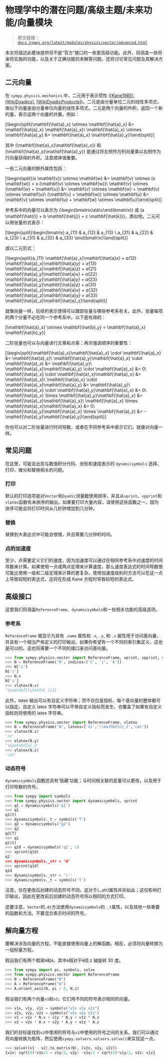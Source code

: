 # 物理学中的潜在问题/高级主题/未来功能/向量模块

> 原文链接：[`docs.sympy.org/latest/modules/physics/vector/advanced.html`](https://docs.sympy.org/latest/modules/physics/vector/advanced.html)

本文将描述此模块提供但不是“官方”接口的一些更高级功能。此外，将涵盖一些将来将实施的功能，以及关于正确功能的未解答问题。还将讨论常见问题及其解决方案。

## 二元向量

在 `sympy.physics.mechanics` 中，二元用于表示惯性 ([[Kane1985]](../mechanics/reference.html#kane1985), [[WikiDyadics]](index.html#wikidyadics), [[WikiDyadicProducts]](index.html#wikidyadicproducts))。二元是由分量单位二元的线性多项式，类似于向量是由分量单位向量的线性多项式。二元是两个向量的外积，返回一个新的量，表示这两个向量的并置。例如：

\[\begin{split}\mathbf{\hat{a}_x} \otimes \mathbf{\hat{a}_x} &= \mathbf{\hat{a}_x} \mathbf{\hat{a}_x}\\ \mathbf{\hat{a}_x} \otimes \mathbf{\hat{a}_y} &= \mathbf{\hat{a}_x} \mathbf{\hat{a}_y}\\\end{split}\]

其中 \(\mathbf{\hat{a}_x}\mathbf{\hat{a}_x}\) 和 \(\mathbf{\hat{a}_x}\mathbf{\hat{a}_y}\) 是通过将左侧作为列向量乘以右侧作为行向量获得的外积。注意顺序很重要。

一些二元向量的额外属性包括：

\[\begin{split}(x \mathbf{v}) \otimes \mathbf{w} &= \mathbf{v} \otimes (x \mathbf{w}) = x (\mathbf{v} \otimes \mathbf{w})\\ \mathbf{v} \otimes (\mathbf{w} + \mathbf{u}) &= \mathbf{v} \otimes \mathbf{w} + \mathbf{v} \otimes \mathbf{u}\\ (\mathbf{v} + \mathbf{w}) \otimes \mathbf{u} &= \mathbf{v} \otimes \mathbf{u} + \mathbf{w} \otimes \mathbf{u}\\\end{split}\]

参考系中的向量可以表示为 \(\begin{bmatrix}a\\b\\c\end{bmatrix}\) 或 \(a \mathbf{\hat{i}} + b \mathbf{\hat{j}} + c \mathbf{\hat{k}}\)。类似地，二元可以用张量形式表示：

\[\begin{split}\begin{bmatrix} a_{11} & a_{12} & a_{13} \\ a_{21} & a_{22} & a_{23} \\ a_{31} & a_{32} & a_{33} \end{bmatrix}\\\end{split}\]

或以二元形式：

\[\begin{split}a_{11} \mathbf{\hat{a}_x}\mathbf{\hat{a}_x} + a_{12} \mathbf{\hat{a}_x}\mathbf{\hat{a}_y} + a_{13} \mathbf{\hat{a}_x}\mathbf{\hat{a}_z} + a_{21} \mathbf{\hat{a}_y}\mathbf{\hat{a}_x} + a_{22} \mathbf{\hat{a}_y}\mathbf{\hat{a}_y} + a_{23} \mathbf{\hat{a}_y}\mathbf{\hat{a}_z} + a_{31} \mathbf{\hat{a}_z}\mathbf{\hat{a}_x} + a_{32} \mathbf{\hat{a}_z}\mathbf{\hat{a}_y} + a_{33} \mathbf{\hat{a}_z}\mathbf{\hat{a}_z}\\\end{split}\]

就像向量一样，后续的表示使得可以跟踪张量与哪些参考系有关。此外，张量每项的两个分量不必在同一个参考系中。以下是有效的：

\[\mathbf{\hat{a}_x} \otimes \mathbf{\hat{b}_y} = \mathbf{\hat{a}_x} \mathbf{\hat{b}_y}\]

二阶张量也可以与向量进行叉乘和点乘；再次强调顺序的重要性：

\[\begin{split}\mathbf{\hat{a}_x}\mathbf{\hat{a}_x} \cdot \mathbf{\hat{a}_x} &= \mathbf{\hat{a}_x}\\ \mathbf{\hat{a}_y}\mathbf{\hat{a}_x} \cdot \mathbf{\hat{a}_x} &= \mathbf{\hat{a}_y}\\ \mathbf{\hat{a}_x}\mathbf{\hat{a}_y} \cdot \mathbf{\hat{a}_x} &= 0\\ \mathbf{\hat{a}_x} \cdot \mathbf{\hat{a}_x}\mathbf{\hat{a}_x} &= \mathbf{\hat{a}_x}\\ \mathbf{\hat{a}_x} \cdot \mathbf{\hat{a}_x}\mathbf{\hat{a}_y} &= \mathbf{\hat{a}_y}\\ \mathbf{\hat{a}_x} \cdot \mathbf{\hat{a}_y}\mathbf{\hat{a}_x} &= 0\\ \mathbf{\hat{a}_x} \times \mathbf{\hat{a}_y}\mathbf{\hat{a}_x} &= \mathbf{\hat{a}_z}\mathbf{\hat{a}_x}\\ \mathbf{\hat{a}_x} \times \mathbf{\hat{a}_x}\mathbf{\hat{a}_x} &= 0\\ \mathbf{\hat{a}_y}\mathbf{\hat{a}_x} \times \mathbf{\hat{a}_z} &= - \mathbf{\hat{a}_y}\mathbf{\hat{a}_y}\\\end{split}\]

你也可以对二阶张量进行时间导数，或者在不同参考系中表示它们，就像对向量一样。

## 常见问题

在这里，可能会出现与数值积分代码、坐标和速度表示的 `dynamicsymbols` 选择、打印、微分和替换相关的问题。

### 打印

默认的打印选项是对`Vector`和`Dyadic`测量数使用排序，并且从`vprint`、`vpprint`和`vlatex`函数有未排序的输出。如果要打印大量内容，请使用这些函数之一，因为排序可能会将打印时间从几秒钟增加到几分钟。

### 替换

替换到大表达式中可能会很慢，并且需要几分钟的时间。

### 点的加速度

至少，点需要定义它们的速度，因为加速度可以通过在相同参考系中对速度的时间导数来计算。如果使用一点或两点定理来计算速度，那么速度表达式的时间导数很可能比使用一级和二级定理来计算的更复杂。使用加速度级别的方法可以在这一点上导致较短的表达式，这将在形成 Kane 方程时导致较短的表达式。

## 高级接口

这里我们将涵盖`ReferenceFrame`、`dynamicsymbols`和一些相关功能的高级选项。

### 参考系

`ReferenceFrame` 被显示为具有 `.name` 属性和 `.x`, `.y`, 和 `.z` 属性用于访问基向量，并且有一个相当严格定义的打印输出。如果你希望有一个不同的索引集定义，这也是可以的。这也将需要一个不同的接口来访问基向量。

```py
>>> from sympy.physics.vector import ReferenceFrame, vprint, vpprint, vlatex
>>> N = ReferenceFrame('N', indices=['i', 'j', 'k'])
>>> N['i']
N['i']
>>> N.x
N['i']
>>> vlatex(N.x)
'\\mathbf{\\hat{n}_{i}}' 
```

此外，latex 输出可以有自定义字符串；而不仅仅是指标，每个基向量的整体都可以指定。自定义 latex 字符串可以不带自定义指标而发生，也覆盖了如果有自定义指标则将使用的 latex 字符串。

```py
>>> from sympy.physics.vector import ReferenceFrame, vlatex
>>> N = ReferenceFrame('N', latexs=['n1','\\mathbf{n}_2','cat'])
>>> vlatex(N.x)
'n1'
>>> vlatex(N.y)
'\\mathbf{n}_2'
>>> vlatex(N.z)
'cat' 
```

### 动态符号

`dynamicsymbols`函数还具有‘隐藏’功能；与时间相关联的变量可以更改，以及用于打印导数的符号。

```py
>>> from sympy import symbols
>>> from sympy.physics.vector import dynamicsymbols, vprint
>>> q1 = dynamicsymbols('q1')
>>> q1
q1(t)
>>> dynamicsymbols._t = symbols('T')
>>> q2 = dynamicsymbols('q2')
>>> q2
q2(T)
>>> q1
q1(t)
>>> q1d = dynamicsymbols('q1', 1)
>>> vprint(q1d)
q1'
>>> dynamicsymbols._str = 'd'
>>> vprint(q1d)
q1d
>>> dynamicsymbols._str = '\''
>>> dynamicsymbols._t = symbols('t') 
```

注意，仅在更改后创建的动态符号不同。这对于\(._str\)属性并非如此；这仅影响打印输出，因此在更改前后创建的动态符号将以相同的方式打印。

还要注意，`Vector`的`.dt`方法使用`dynamicsymbols`的`._t`属性，以及其他一些重要的函数和方法。不要混合表示时间的符号。

## 解向量方程

要解决涉及向量的方程，不能直接使用向量上的解函数。相反，必须将向量转换为一组标量方程。

假设我们有两个框架`N`和`A`，其中`A`相对于`N`绕 z 轴旋转 30 度。

```py
>>> from sympy import pi, symbols, solve
>>> from sympy.physics.vector import ReferenceFrame
>>> N = ReferenceFrame("N")
>>> A = ReferenceFrame("A")
>>> A.orient_axis(N, pi / 6, N.z) 
```

假设我们有两个向量`v1`和`v2`，它们用不同的符号表示相同的向量。

```py
>>> v1x, v1y, v1z = symbols("v1x v1y v1z")
>>> v2x, v2y, v2z = symbols("v2x v2y v2z")
>>> v1 = v1x * N.x + v1y * N.y + v1z * N.z
>>> v2 = v2x * A.x + v2y * A.y + v2z * A.z 
```

我们的目标是找到`v2`中使用的符号与`v1`中使用的符号之间的关系。我们可以通过将向量转换为矩阵，然后使用`sympy.solvers.solvers.solve()`来实现这一点。

```py
>>> solve((v1 - v2).to_matrix(N), [v2x, v2y, v2z])
{v2x: sqrt(3)*v1x/2 + v1y/2, v2y: -v1x/2 + sqrt(3)*v1y/2, v2z: v1z} 
```
